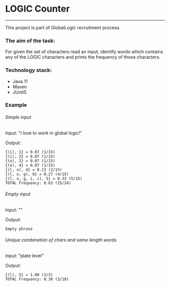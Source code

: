 # LOGIC Counter
***
This project is part of GlobalLogic recruitment process.

### The aim of the task:
For given the set of characters read an input, identify words which contains any of the LOGIC characters and prints the frequency of those
characters.
 
### Technology stack:
  - Java 11
  - Maven
  - JUnit5

### Example

###### Simple input

Input: "I love to work in global logic!"

Output:
```
{(i), 1} = 0.07 (1/15)
{(i), 2} = 0.07 (1/15)
{(o), 2} = 0.07 (1/15)
{(o), 4} = 0.07 (1/15)
{(l, o), 4} = 0.13 (2/15)
{(l, o, g), 6} = 0.27 (4/15)
{(l, o, g, i, c), 5} = 0.33 (5/15)
TOTAL Frequency: 0.63 (15/24)
```

###### Empty input

Input: ""

Output:
```
Empty phrase
```

###### Unique combination of chars and same length words

Input: "plate level"

Output:
```
{(l), 5} = 1.00 (3/3)
TOTAL Frequency: 0.30 (3/10)
```
